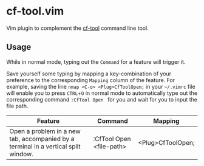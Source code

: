 # cf-tool.vim

Vim plugin to complement the [cf-tool](https://github.com/xalanq/cf-tool/) command line tool.

## Usage

While in normal mode, typing out the `Command` for a feature will trigger it.

Save yourself some typing by mapping a key-combination of your preference to the corresponding `Mapping` column of the feature. For example, saving the line `nmap <C-o> <Plug>CfToolOpen;` in your `~/.vimrc` file will enable you to press `CTRL`+`O` in normal mode to automatically type out the corresponding command `:CfTool Open ` for you and wait for you to input the file path.

| Feature                                                      | Command                   | Mapping            |
| ------------------------------------------------------------ | ------------------------- | ------------------ |
| Open a problem in a new tab, accompanied by a terminal in a vertical split window. | :CfTool Open \<file-path> | \<Plug>CfToolOpen; |

